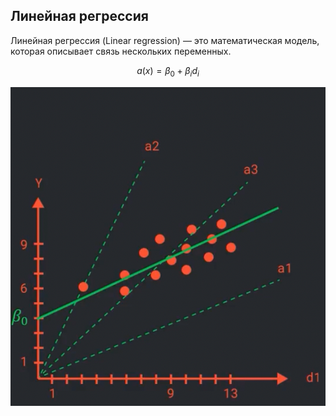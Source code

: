 ## Линейная регрессия

Линейная регрессия (Linear regression) — это математическая модель, которая описывает связь нескольких переменных.

$$
a(x) = \beta_0 + \beta_i d_i
$$

![img.png](img/img05.png)

